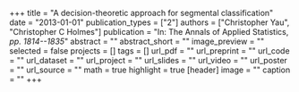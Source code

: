 +++
title = "A decision-theoretic approach for segmental classification"
date = "2013-01-01"
publication_types = ["2"]
authors = ["Christopher Yau", "Christopher C Holmes"]
publication = "In: The Annals of Applied Statistics, _pp. 1814--1835_"
abstract = ""
abstract_short = ""
image_preview = ""
selected = false
projects = []
tags = []
url_pdf = ""
url_preprint = ""
url_code = ""
url_dataset = ""
url_project = ""
url_slides = ""
url_video = ""
url_poster = ""
url_source = ""
math = true
highlight = true
[header]
image = ""
caption = ""
+++
